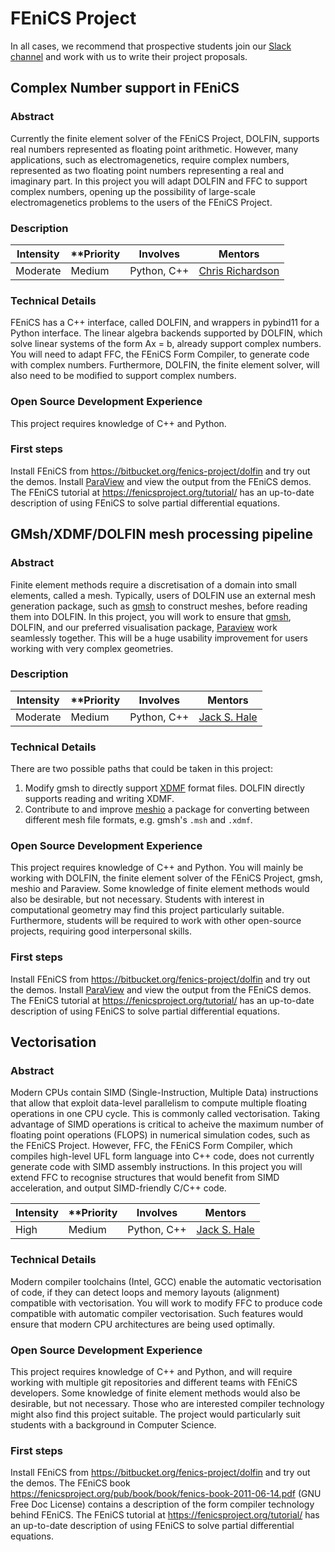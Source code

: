 # FEniCS Project

In all cases, we recommend that prospective students join our [Slack channel](https://fenicsproject-slack-invite.herokuapp.com/) and work with us to
write their project proposals.

## Complex Number support in FEniCS

### Abstract

Currently the finite element solver of the FEniCS Project, DOLFIN, supports
real numbers represented as floating point arithmetic. However, many
applications, such as electromagenetics, require complex numbers, represented
as two floating point numbers representing a real and imaginary part. In this
project you will adapt DOLFIN and FFC to support complex numbers, opening up
the possibility of large-scale electromagenetics problems to the users of the
FEniCS Project.

### Description

| **Intensity** | **Priority | **Involves**  | **Mentors** |
| ------------- | -----------| ------------- | ----------- |
| Moderate      | Medium     | Python, C++   | [Chris Richardson](mailto:chris@bpi.cam.ac.uk) |

### Technical Details

FEniCS has a C++ interface, called DOLFIN, and wrappers in pybind11 for a
Python interface. The linear algebra backends supported by DOLFIN, which solve
linear systems of the form Ax = b, already support complex numbers. You will
need to adapt FFC, the FEniCS Form Compiler, to generate code with complex
numbers.  Furthermore, DOLFIN, the finite element solver, will also need to be
modified to support complex numbers. 

### Open Source Development Experience

This project requires knowledge of C++ and Python.

### First steps

Install FEniCS from https://bitbucket.org/fenics-project/dolfin and try out the demos.
Install [ParaView](http://www.paraview.org) and view the output from the FEniCS demos.
The FEniCS tutorial at https://fenicsproject.org/tutorial/
has an up-to-date description of using FEniCS to solve partial differential equations.

## GMsh/XDMF/DOLFIN mesh processing pipeline

### Abstract

Finite element methods require a discretisation of a domain into small
elements, called a mesh.  Typically, users of DOLFIN use an external mesh
generation package, such as [gmsh](http://gmsh.info) to construct meshes,
before reading them into DOLFIN.  In this project, you will work to ensure that
[gmsh](http://gmsh.info), DOLFIN, and our preferred visualisation package,
[Paraview](http://paraview.org) work seamlessly together. This will be a huge
usability improvement for users working with very complex geometries.

### Description

| **Intensity** | **Priority | **Involves**  | **Mentors** |
| ------------- | -----------| ------------- | ----------- |
| Moderate      | Medium     | Python, C++   | [Jack S. Hale](mailto:mail@jackhale.co.uk) |

### Technical Details

There are two possible paths that could be taken in this project:

1. Modify gmsh to directly support [XDMF](http://www.xdmf.org/index.php/XDMF_Model_and_Format) format files. DOLFIN directly supports reading and writing XDMF.
2. Contribute to and improve [meshio](https://github.com/nschloe/meshio) a package for converting between different mesh file formats, e.g. gmsh's ``.msh`` and ``.xdmf``.

### Open Source Development Experience

This project requires knowledge of C++ and Python. You will mainly be working
with DOLFIN, the finite element solver of the FEniCS Project, gmsh, meshio and
Paraview. Some knowledge of finite element methods would also be desirable, but
not necessary. Students with interest in computational geometry may find this
project particularly suitable. Furthermore, students will be required to work
with other open-source projects, requiring good interpersonal skills.

### First steps

Install FEniCS from https://bitbucket.org/fenics-project/dolfin and try out the demos.
Install [ParaView](http://www.paraview.org) and view the output from the FEniCS demos.
The FEniCS tutorial at https://fenicsproject.org/tutorial/
has an up-to-date description of using FEniCS to solve partial differential equations.

## Vectorisation

### Abstract

Modern CPUs contain SIMD (Single-Instruction, Multiple Data) instructions that
allow that exploit data-level parallelism to compute multiple floating
operations in one CPU cycle. This is commonly called vectorisation. Taking
advantage of SIMD operations is critical to acheive the maximum number of
floating point operations (FLOPS) in numerical simulation codes, such as the
FEniCS Project. However, FFC, the FEniCS Form Compiler, which compiles
high-level UFL form language into C++ code, does not currently generate code
with SIMD assembly instructions. In this project you will extend FFC to
recognise structures that would benefit from SIMD acceleration, and output
SIMD-friendly C/C++ code.


| **Intensity** | **Priority | **Involves**  | **Mentors** |
| ------------- | -----------| ------------- | ----------- |
| High          | Medium     | Python, C++ | [Jack S. Hale](mailto:jack.hale@uni.lu)

### Technical Details

Modern compiler toolchains (Intel, GCC) enable the automatic vectorisation of
code, if they can detect loops and memory layouts (alignment) compatible with
vectorisation. You will work to modify FFC to produce code compatible with
automatic compiler vectorisation. Such features would ensure that modern CPU
architectures are being used optimally.

### Open Source Development Experience

This project requires knowledge of C++ and Python, and will require working
with multiple git repositories and different teams with FEniCS developers. Some
knowledge of finite element methods would also be desirable, but not necessary.
Those who are interested compiler technology might also find this project
suitable. The project would particularly suit students with a background in
Computer Science.

### First steps

Install FEniCS from https://bitbucket.org/fenics-project/dolfin and try out the
demos. The FEniCS book
https://fenicsproject.org/pub/book/book/fenics-book-2011-06-14.pdf (GNU Free
Doc License) contains a description of the form compiler technology behind
FEniCS. The FEniCS tutorial at https://fenicsproject.org/tutorial/ has an
up-to-date description of using FEniCS to solve partial differential equations.
